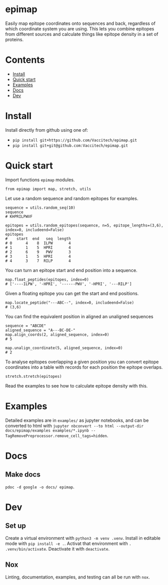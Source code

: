 # epimap
Easily map epitope coordinates onto sequences and back,
regardless of which coordinate system you are using.
This lets you combine epitopes from different sources and calculate
things like epitope density in a set of proteins.

# Contents
- [Install](#install)
- [Quick start](#quick-start)
- [Examples](#examples)
- [Docs](#docs)
- [Dev](#dev)

# Install
Install directly from github using one of:
- `pip install git+https://github.com/Vaccitech/epimap.git`
- `pip install git+git@github.com:Vaccitech/epimap.git`

# Quick start
Import functions `epimap` modules.
```
from epimap import map, stretch, utils
```
Let use a random sequence and random epitopes for examples.
```
sequence = utils.random_seq(10)
sequence
# KHPRILPWVF
```
```
epitopes = utils.random_epitopes(sequence, n=5, epitope_lengths=(3,6), index=0, includeend=False)
epitopes
#    start  end   seq  length
# 0      4    8  ILPW       4
# 1      1    5  HPRI       4
# 2      6    9   PWV       3
# 3      1    5  HPRI       4
# 4      3    7  RILP       4
```

You can turn an epitope start and end position into a sequence.
```
map.float_peptides(epitopes, index=0)
# ['----ILPW', '-HPRI', '------PWV', '-HPRI', '---RILP']
```
Given a floating epitope you can get the start and end positions.
```
map.locate_peptide("---ABC--", index=0, includeend=False)
# (3,6)
```
You can find the equivalent position in aligned an unaligned sequences
```
sequence = "ABCDE"
aligned_sequence = "A---BC-DE-"
map.align_coords(2, aligned_sequence, index=0)
# 5

map.unalign_coordinate(5, aligned_sequence, index=0)
# 2
```

To analyse epitopes overlapping a given position you can convert epitope
coordinates into a table with records for each position the epitope overlaps.
```
stretch.stretch(epitopes)
```
Read the examples to see how to calculate epitope density with this.

# Examples
Detailed examples are in `examples/` as jupyter notebooks,
and can be converted to html with `jupyter nbconvert --to html --output-dir docs/epimap/examples examples/*.ipynb --TagRemovePreprocessor.remove_cell_tags=hidden`.

# Docs
## Make docs
`pdoc -d google -o docs/ epimap`.

# Dev

## Set up
Create a virtual environment with `python3 -m venv .venv`.
Install in editable mode with `pip install -e .`.
Activat that environment with `. .venv/bin/activate`.
Deactivate it with `deactivate`.

## Nox
Linting, documentation, examples, and testing can all be run with
`nox`.
